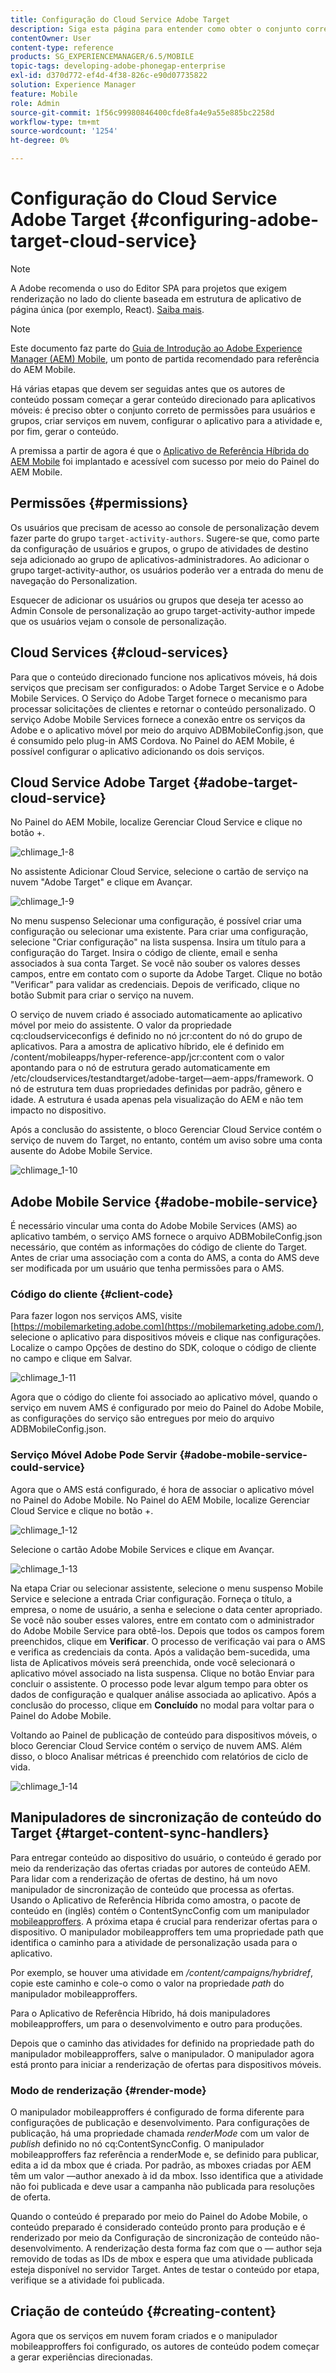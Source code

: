 ```yaml
---
title: Configuração do Cloud Service Adobe Target
description: Siga esta página para entender como obter o conjunto correto de permissões para usuários e grupos, criar serviços em nuvem, configurar o aplicativo para a atividade e, finalmente, gerar o conteúdo.
contentOwner: User
content-type: reference
products: SG_EXPERIENCEMANAGER/6.5/MOBILE
topic-tags: developing-adobe-phonegap-enterprise
exl-id: d370d772-ef4d-4f38-826c-e90d07735822
solution: Experience Manager
feature: Mobile
role: Admin
source-git-commit: 1f56c99980846400cfde8fa4e9a55e885bc2258d
workflow-type: tm+mt
source-wordcount: '1254'
ht-degree: 0%

---
```


# Configuração do Cloud Service Adobe Target {#configuring-adobe-target-cloud-service}

>[!NOTE]
>
>A Adobe recomenda o uso do Editor SPA para projetos que exigem renderização no lado do cliente baseada em estrutura de aplicativo de página única (por exemplo, React). [Saiba mais](/help/sites-developing/spa-overview.md).

>[!NOTE]
>
>Este documento faz parte do [Guia de Introdução ao Adobe Experience Manager (AEM) Mobile](/help/mobile/getting-started-aem-mobile.md), um ponto de partida recomendado para referência do AEM Mobile.

Há várias etapas que devem ser seguidas antes que os autores de conteúdo possam começar a gerar conteúdo direcionado para aplicativos móveis: é preciso obter o conjunto correto de permissões para usuários e grupos, criar serviços em nuvem, configurar o aplicativo para a atividade e, por fim, gerar o conteúdo.

A premissa a partir de agora é que o [Aplicativo de Referência Híbrida do AEM Mobile](https://github.com/Adobe-Marketing-Cloud-Apps/aem-mobile-hybrid-reference) foi implantado e acessível com sucesso por meio do Painel do AEM Mobile.

## Permissões {#permissions}

Os usuários que precisam de acesso ao console de personalização devem fazer parte do grupo `target-activity-authors`. Sugere-se que, como parte da configuração de usuários e grupos, o grupo de atividades de destino seja adicionado ao grupo de aplicativos-administradores. Ao adicionar o grupo target-activity-author, os usuários poderão ver a entrada do menu de navegação do Personalization.

Esquecer de adicionar os usuários ou grupos que deseja ter acesso ao Admin Console de personalização ao grupo target-activity-author impede que os usuários vejam o console de personalização.

## Cloud Services {#cloud-services}

Para que o conteúdo direcionado funcione nos aplicativos móveis, há dois serviços que precisam ser configurados: o Adobe Target Service e o Adobe Mobile Services. O Serviço do Adobe Target fornece o mecanismo para processar solicitações de clientes e retornar o conteúdo personalizado. O serviço Adobe Mobile Services fornece a conexão entre os serviços da Adobe e o aplicativo móvel por meio do arquivo ADBMobileConfig.json, que é consumido pelo plug-in AMS Cordova. No Painel do AEM Mobile, é possível configurar o aplicativo adicionando os dois serviços.

## Cloud Service Adobe Target {#adobe-target-cloud-service}

No Painel do AEM Mobile, localize Gerenciar Cloud Service e clique no botão +.

![chlimage_1-8](assets/chlimage_1-8.png)

No assistente Adicionar Cloud Service, selecione o cartão de serviço na nuvem &quot;Adobe Target&quot; e clique em Avançar.

![chlimage_1-9](assets/chlimage_1-9.png)

No menu suspenso Selecionar uma configuração, é possível criar uma configuração ou selecionar uma existente. Para criar uma configuração, selecione &quot;Criar configuração&quot; na lista suspensa. Insira um título para a configuração do Target. Insira o código de cliente, email e senha associados à sua conta Target. Se você não souber os valores desses campos, entre em contato com o suporte da Adobe Target. Clique no botão &quot;Verificar&quot; para validar as credenciais. Depois de verificado, clique no botão Submit para criar o serviço na nuvem.

O serviço de nuvem criado é associado automaticamente ao aplicativo móvel por meio do assistente. O valor da propriedade cq:cloudserviceconfigs é definido no nó jcr:content do nó do grupo de aplicativos. Para a amostra de aplicativo híbrido, ele é definido em /content/mobileapps/hyper-reference-app/jcr:content com o valor apontando para o nó de estrutura gerado automaticamente em /etc/cloudservices/testandtarget/adobe-target—aem-apps/framework. O nó de estrutura tem duas propriedades definidas por padrão, gênero e idade. A estrutura é usada apenas pela visualização do AEM e não tem impacto no dispositivo.

Após a conclusão do assistente, o bloco Gerenciar Cloud Service contém o serviço de nuvem do Target, no entanto, contém um aviso sobre uma conta ausente do Adobe Mobile Service.

![chlimage_1-10](assets/chlimage_1-10.png)

## Adobe Mobile Service {#adobe-mobile-service}

É necessário vincular uma conta do Adobe Mobile Services (AMS) ao aplicativo também, o serviço AMS fornece o arquivo ADBMobileConfig.json necessário, que contém as informações do código de cliente do Target. Antes de criar uma associação com a conta do AMS, a conta do AMS deve ser modificada por um usuário que tenha permissões para o AMS.

### Código do cliente {#client-code}

Para fazer logon nos serviços AMS, visite [https://mobilemarketing.adobe.com](https://mobilemarketing.adobe.com/), selecione o aplicativo para dispositivos móveis e clique nas configurações. Localize o campo Opções de destino do SDK, coloque o código de cliente no campo e clique em Salvar.

![chlimage_1-11](assets/chlimage_1-11.png)

Agora que o código do cliente foi associado ao aplicativo móvel, quando o serviço em nuvem AMS é configurado por meio do Painel do Adobe Mobile, as configurações do serviço são entregues por meio do arquivo ADBMobileConfig.json.

### Serviço Móvel Adobe Pode Servir {#adobe-mobile-service-could-service}

Agora que o AMS está configurado, é hora de associar o aplicativo móvel no Painel do Adobe Mobile. No Painel do AEM Mobile, localize Gerenciar Cloud Service e clique no botão +.

![chlimage_1-12](assets/chlimage_1-12.png)

Selecione o cartão Adobe Mobile Services e clique em Avançar.

![chlimage_1-13](assets/chlimage_1-13.png)

Na etapa Criar ou selecionar assistente, selecione o menu suspenso Mobile Service e selecione a entrada Criar configuração. Forneça o título, a empresa, o nome de usuário, a senha e selecione o data center apropriado. Se você não souber esses valores, entre em contato com o administrador do Adobe Mobile Service para obtê-los. Depois que todos os campos forem preenchidos, clique em **Verificar**. O processo de verificação vai para o AMS e verifica as credenciais da conta. Após a validação bem-sucedida, uma lista de Aplicativos móveis será preenchida, onde você selecionará o aplicativo móvel associado na lista suspensa. Clique no botão Enviar para concluir o assistente. O processo pode levar algum tempo para obter os dados de configuração e qualquer análise associada ao aplicativo. Após a conclusão do processo, clique em **Concluído** no modal para voltar para o Painel do Adobe Mobile.

Voltando ao Painel de publicação de conteúdo para dispositivos móveis, o bloco Gerenciar Cloud Service contém o serviço de nuvem AMS. Além disso, o bloco Analisar métricas é preenchido com relatórios de ciclo de vida.

![chlimage_1-14](assets/chlimage_1-14.png)

## Manipuladores de sincronização de conteúdo do Target {#target-content-sync-handlers}

Para entregar conteúdo ao dispositivo do usuário, o conteúdo é gerado por meio da renderização das ofertas criadas por autores de conteúdo AEM. Para lidar com a renderização de ofertas de destino, há um novo manipulador de sincronização de conteúdo que processa as ofertas. Usando o Aplicativo de Referência Híbrida como amostra, o pacote de conteúdo en (inglês) contém o ContentSyncConfig com um manipulador [mobileapproffers](https://github.com/Adobe-Marketing-Cloud-Apps/aem-mobile-hybrid-reference/blob/master/aem-package/content-author/src/main/content/jcr_root/content/mobileapps/hybrid-reference-app/en/_jcr_content/pge-app/app-config-dev/targetOffers/.content.xml). A próxima etapa é crucial para renderizar ofertas para o dispositivo. O manipulador mobileapproffers tem uma propriedade path que identifica o caminho para a atividade de personalização usada para o aplicativo.

Por exemplo, se houver uma atividade em */content/campaigns/hybridref*, copie este caminho e cole-o como o valor na propriedade *path* do manipulador mobileapproffers.

Para o Aplicativo de Referência Híbrido, há dois manipuladores mobileapproffers, um para o desenvolvimento e outro para produções.

Depois que o caminho das atividades for definido na propriedade path do manipulador mobileapproffers, salve o manipulador. O manipulador agora está pronto para iniciar a renderização de ofertas para dispositivos móveis.

### Modo de renderização {#render-mode}

O manipulador mobileapproffers é configurado de forma diferente para configurações de publicação e desenvolvimento. Para configurações de publicação, há uma propriedade chamada *renderMode* com um valor de *publish* definido no nó cq:ContentSyncConfig. O manipulador mobileapproffers faz referência a renderMode e, se definido para publicar, edita a id da mbox que é criada. Por padrão, as mboxes criadas por AEM têm um valor —author anexado à id da mbox. Isso identifica que a atividade não foi publicada e deve usar a campanha não publicada para resoluções de oferta.

Quando o conteúdo é preparado por meio do Painel do Adobe Mobile, o conteúdo preparado é considerado conteúdo pronto para produção e é renderizado por meio da Configuração de sincronização de conteúdo não-desenvolvimento. A renderização desta forma faz com que o — author seja removido de todas as IDs de mbox e espera que uma atividade publicada esteja disponível no servidor Target. Antes de testar o conteúdo por etapa, verifique se a atividade foi publicada.

## Criação de conteúdo {#creating-content}

Agora que os serviços em nuvem foram criados e o manipulador mobileapproffers foi configurado, os autores de conteúdo podem começar a gerar experiências direcionadas.
